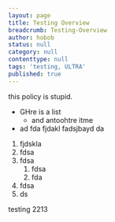 ```yaml
---
layout: page
title: Testing Overview
breadcrumb: Testing-Overview
author: hobob
status: null
category: null
contenttype: null
tags: 'testing, ULTRA'
published: true
---
```


this policy is stupid.


- GHre is a list
	- and antoohtre itme
- ad fda fjdakl fadsjbayd da

1. fjdskla
1. fdsa
1. fdsa
	1. fdsa
	1. fda
1. fdsa
1. ds

testing 2213
